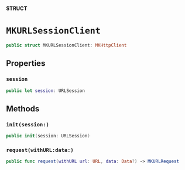 **STRUCT**

# `MKURLSessionClient`

```swift
public struct MKURLSessionClient: MKHttpClient
```

## Properties
### `session`

```swift
public let session: URLSession
```

## Methods
### `init(session:)`

```swift
public init(session: URLSession)
```

### `request(withURL:data:)`

```swift
public func request(withURL url: URL, data: Data?) -> MKURLRequest
```
